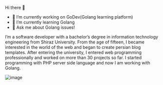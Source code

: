  Hi there 👋
- 🔭 I’m currently working on GoDev(Golang learning platform)
- 🌱 I’m currently learning Golang
- 💬 Ask me about Golang issues!

I’m a software developer with a bachelor’s degree in information technology engineering from Shiraz University.
From the age of fifteen, I became interested in the world of the web and began to create persian blog templates. After entering the university, I entered web programming professionally and worked on more than 30 projects so far.
I started programming with PHP server side language and now I am working with Golang.

![image](https://user-images.githubusercontent.com/60746222/121525863-1411dd00-ca0e-11eb-8b9d-95a96b1a0dbb.png)




